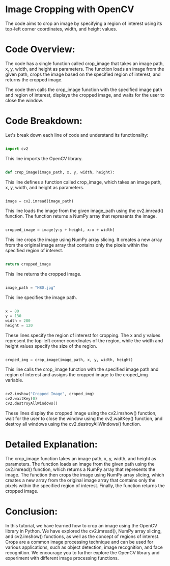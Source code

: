 # Image Cropping with OpenCV
The code aims to crop an image by specifying a region of interest using its top-left corner coordinates, width, and height values.


# Code Overview:

The code has a single function called crop_image that takes an image path, x, y, width, and height as parameters. The function loads an image from the given path, crops the image based on the specified region of interest, and returns the cropped image.

The code then calls the crop_image function with the specified image path and region of interest, displays the cropped image, and waits for the user to close the window.

# Code Breakdown:

Let's break down each line of code and understand its functionality:

```python

import cv2

```

This line imports the OpenCV library.

```python

def crop_image(image_path, x, y, width, height):

```

This line defines a function called crop_image, which takes an image path, x, y, width, and height as parameters.

```python

image = cv2.imread(image_path)

```

This line loads the image from the given image_path using the cv2.imread() function. The function returns a NumPy array that represents the image.

```python

cropped_image = image[y:y + height, x:x + width]

```

This line crops the image using NumPy array slicing. It creates a new array from the original image array that contains only the pixels within the specified region of interest.

```python

return cropped_image

```

This line returns the cropped image.

```python

image_path = "HBD.jpg"

```

This line specifies the image path.

```python

x = 80
y = 130
width = 280
height = 120

```

These lines specify the region of interest for cropping. The x and y values represent the top-left corner coordinates of the region, while the width and height values specify the size of the region.

```python

croped_img = crop_image(image_path, x, y, width, height)

```

This line calls the crop_image function with the specified image path and region of interest and assigns the cropped image to the croped_img variable.

```python

cv2.imshow("Cropped Image", croped_img)
cv2.waitKey(0)
cv2.destroyAllWindows()

```

These lines display the cropped image using the cv2.imshow() function, wait for the user to close the window using the cv2.waitKey() function, and destroy all windows using the cv2.destroyAllWindows() function.

# Detailed Explanation:

The crop_image function takes an image path, x, y, width, and height as parameters. The function loads an image from the given path using the cv2.imread() function, which returns a NumPy array that represents the image. The function then crops the image using NumPy array slicing, which creates a new array from the original image array that contains only the pixels within the specified region of interest. Finally, the function returns the cropped image.


# Conclusion:

In this tutorial, we have learned how to crop an image using the OpenCV library in Python. We have explored the cv2.imread(), NumPy array slicing, and cv2.imshow() functions, as well as the concept of regions of interest. Crops are a common image processing technique and can be used for various applications, such as object detection, image recognition, and face recognition. We encourage you to further explore the OpenCV library and experiment with different image processing functions.